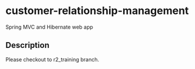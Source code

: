 # customer-relationship-management
Spring MVC and Hibernate web app
## Description
  Please checkout to r2_training branch.
